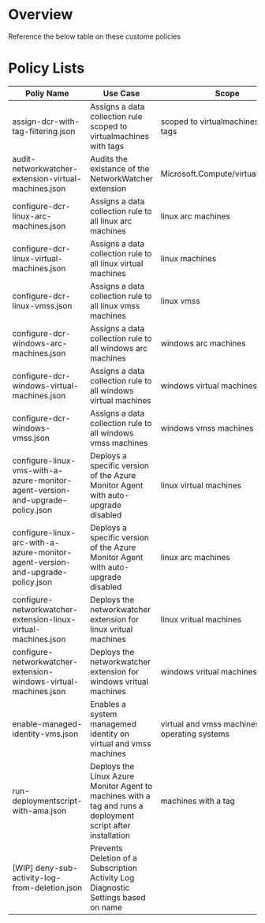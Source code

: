 # Overview
Reference the below table on these custome policies

# Policy Lists
| Poliy Name | Use Case | Scope | 
| ---------- | -------- | ----- |
| assign-dcr-with-tag-filtering.json | Assigns a data collection rule scoped to virtualmachines with tags | scoped to virtualmachines with tags |
| audit-networkwatcher-extension-virtual-machines.json | Audits the existance of the NetworkWatcher extension| Microsoft.Compute/virtualMachines |
| configure-dcr-linux-arc-machines.json | Assigns a data collection rule to all linux arc machines | linux arc machines |
| configure-dcr-linux-virtual-machines.json | Assigns a data collection rule to all linux virtual machines | linux machines |
| configure-dcr-linux-vmss.json | Assigns a data collection rule to all linux vmss machines | linux vmss |
| configure-dcr-windows-arc-machines.json | Assigns a data collection rule to all windows arc machines | windows arc machines |
| configure-dcr-windows-virtual-machines.json | Assigns a data collection rule to all windows virtual machines  | windows virtual machines |
| configure-dcr-windows-vmss.json | Assigns a data collection rule to all windows vmss machines | windows vmss machines |
| configure-linux-vms-with-a-azure-monitor-agent-version-and-upgrade-policy.json | Deploys a specific version of the Azure Monitor Agent with auto-upgrade disabled | linux virtual machines |
| configure-linux-arc-with-a-azure-monitor-agent-version-and-upgrade-policy.json | Deploys a specific version of the Azure Monitor Agent with auto-upgrade disabled | linux arc machines |
| configure-networkwatcher-extension-linux-virtual-machines.json | Deploys the networkwatcher extension for linux vritual machines | linux vritual machines |
| configure-networkwatcher-extension-windows-virtual-machines.json | Deploys the networkwatcher extension for windows vritual machines | windows vritual machines |
| enable-managed-identity-vms.json | Enables a system managemed identity on virtual and vmss machines | virtual and vmss machines; all operating systems |
| run-deploymentscript-with-ama.json | Deploys the Linux Azure Monitor Agent to machines with a tag and runs a deployment script after installation | machines with a tag |
| [WIP] deny-sub-activity-log-from-deletion.json | Prevents Deletion of a Subscription Activity Log Diagnostic Settings based on name |
